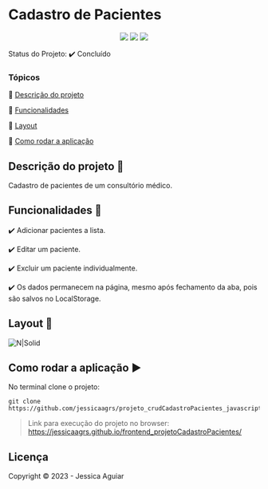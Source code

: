 <h1>Cadastro de Pacientes</h1> 

<p align="center">
  <!-- <img src="https://uploaddeimagens.com.br/images/004/413/719/full/sass.png?1680282583" /> -->
  <!-- <img src="https://uploaddeimagens.com.br/images/004/413/678/full/bulma.png?1680281545"/> -->
  <img src="https://uploaddeimagens.com.br/images/004/413/679/full/javacript.png?1680281578"/>
  <img src="https://uploaddeimagens.com.br/images/004/413/684/full/css.png?1680281604"/>
  <img src="https://uploaddeimagens.com.br/images/004/413/687/full/html.png?1680281627"/>
</p>

Status do Projeto: :heavy_check_mark: <!-- > :heavy_check_mark:--> Concluído <!-- > :warning:-->

### Tópicos 

:small_blue_diamond: [Descrição do projeto](#descrição-do-projeto-pencil)

:small_blue_diamond: [Funcionalidades](#funcionalidades-wrench)

:small_blue_diamond: [Layout](#layout-dash)

<!-- :small_blue_diamond: [Pré-requisitos](#pré-requisitos) -->

:small_blue_diamond: [Como rodar a aplicação](#como-rodar-a-aplicação-arrow_forward)

<!-- :small_blue_diamond: [Dependencias e libs utilizadas](#dependencias-e-libs-utilizadas-books) -->

## Descrição do projeto :pencil:

<p align="justify">
  Cadastro de pacientes de um consultório médico.
</p>

## Funcionalidades :wrench:

:heavy_check_mark: Adicionar pacientes a lista.

:heavy_check_mark: Editar um paciente.

:heavy_check_mark: Excluir um paciente individualmente.

:heavy_check_mark: Os dados permanecem na página, mesmo após fechamento da aba, pois são salvos no LocalStorage.


## Layout :dash:


![N|Solid](https://uploaddeimagens.com.br/images/004/325/552/full/Screenshot_1.png?1675335954)

<!-- ## Pré-requisitos

:warning: [Node](https://nodejs.org/en/download/)

...

Liste todas as dependencias e libs que o usuário deve ter instalado na máquina antes de rodar a aplicação  -->

## Como rodar a aplicação :arrow_forward:

No terminal clone o projeto: 

```
git clone https://github.com/jessicaagrs/projeto_crudCadastroPacientes_javascript.git

```

> Link para execução do projeto no browser: https://jessicaagrs.github.io/frontend_projetoCadastroPacientes/

<!-- ## Como rodar os testes

Coloque um passo a passo para executar os testes

```
$ npm test, rspec, etc 
```

## Casos de Uso

Explique com mais detalhes como a sua aplicação poderia ser utilizada. O uso de **gifs** aqui seria bem interessante. 

Exemplo: Caso a sua aplicação tenha alguma funcionalidade de login apresente neste tópico os dados necessários para acessá-la.

## JSON :floppy_disk:

### Usuários: 

|name|email|password|token|avatar|
| -------- |-------- |-------- |-------- |-------- |
|Lais Lima|laislima98@hotmail.com|lais123|true|https://encrypted-tbn0.gstatic.com/images?q=tbn%3AANd9GcS9-U_HbQAipum9lWln3APcBIwng7T46hdBA42EJv8Hf6Z4fDT3&usqp=CAU|

... 

Se quiser, coloque uma amostra do banco de dados 

## Iniciando/Configurando banco de dados

Se for necessário configurar algo antes de iniciar o banco de dados insira os comandos a serem executados  -->

<!-- ## Dependencias e libs utilizadas :books:

- [JSPDF](https://artskydj.github.io/jsPDF/docs/jsPDF.html) -->

<!-- ## Resolvendo Problemas :exclamation:

Em [issues]() foram abertos alguns problemas gerados durante o desenvolvimento desse projeto e como foram resolvidos.  -->

<!-- ## Tarefas em aberto

Se for o caso, liste tarefas/funcionalidades que ainda precisam ser implementadas na sua aplicação

:memo: Tarefa 1 

:memo: Tarefa 2 

:memo: Tarefa 3  -->

## Licença 

Copyright :copyright: 2023 - Jessica Aguiar
